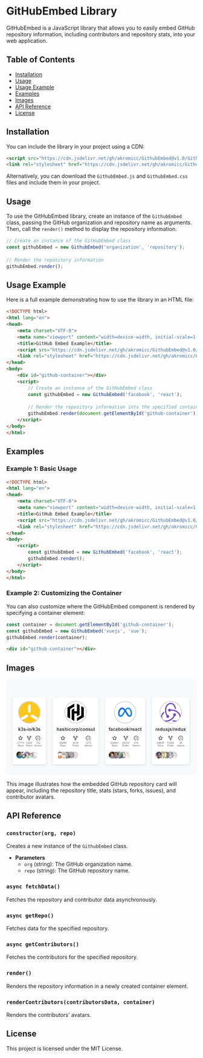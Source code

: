 # GitHubEmbed Library

GitHubEmbed is a JavaScript library that allows you to easily embed GitHub repository information, including contributors and repository stats, into your web application.

## Table of Contents

- [Installation](#installation)
- [Usage](#usage)
- [Usage Example](#usage-example)
- [Examples](#examples)
- [Images](#images)
- [API Reference](#api-reference)
- [License](#license)

## Installation

You can include the library in your project using a CDN:

```html
<script src="https://cdn.jsdelivr.net/gh/akromicc/GithubEmbed@v1.0/GithubEmbed.js"></script>
<link rel="stylesheet" href="https://cdn.jsdelivr.net/gh/akromicc/GithubEmbed@v1.0/GithubEmbed.css">
```

Alternatively, you can download the `GithubEmbed.js` and `GithubEmbed.css` files and include them in your project.

## Usage

To use the GitHubEmbed library, create an instance of the `GithubEmbed` class, passing the GitHub organization and repository name as arguments. Then, call the `render()` method to display the repository information.

```javascript
// Create an instance of the GitHubEmbed class
const githubEmbed = new GithubEmbed('organization', 'repository');

// Render the repository information
githubEmbed.render();
```

## Usage Example

Here is a full example demonstrating how to use the library in an HTML file:

```html
<!DOCTYPE html>
<html lang="en">
<head>
    <meta charset="UTF-8">
    <meta name="viewport" content="width=device-width, initial-scale=1.0">
    <title>GitHub Embed Example</title>
    <script src="https://cdn.jsdelivr.net/gh/akromicc/GithubEmbed@v1.0/GithubEmbed.js"></script>
    <link rel="stylesheet" href="https://cdn.jsdelivr.net/gh/akromicc/GithubEmbed@v1.0/GithubEmbed.css">
</head>
<body>
    <div id="github-container"></div>
    <script>
        // Create an instance of the GitHubEmbed class
        const githubEmbed = new GithubEmbed('facebook', 'react');
        
        // Render the repository information into the specified container
        githubEmbed.render(document.getElementById('github-container'));
    </script>
</body>
</html>
```

## Examples

### Example 1: Basic Usage

```html
<!DOCTYPE html>
<html lang="en">
<head>
    <meta charset="UTF-8">
    <meta name="viewport" content="width=device-width, initial-scale=1.0">
    <title>GitHub Embed Example</title>
    <script src="https://cdn.jsdelivr.net/gh/akromicc/GithubEmbed@v1.0/GithubEmbed.js"></script>
    <link rel="stylesheet" href="https://cdn.jsdelivr.net/gh/akromicc/GithubEmbed@v1.0/GithubEmbed.css">
</head>
<body>
    <script>
        const githubEmbed = new GithubEmbed('facebook', 'react');
        githubEmbed.render();
    </script>
</body>
</html>
```

### Example 2: Customizing the Container

You can also customize where the GitHubEmbed component is rendered by specifying a container element:

```javascript
const container = document.getElementById('github-container');
const githubEmbed = new GithubEmbed('vuejs', 'vue');
githubEmbed.render(container);
```

```html
<div id="github-container"></div>
```

## Images

![GitHub Repository Card Example](https://github.com/akromicc/GithubEmbed/blob/main/example.png)

This image illustrates how the embedded GitHub repository card will appear, including the repository title, stats (stars, forks, issues), and contributor avatars.

## API Reference

### `constructor(org, repo)`

Creates a new instance of the `GithubEmbed` class.

- **Parameters**
  - `org` (string): The GitHub organization name.
  - `repo` (string): The GitHub repository name.

### `async fetchData()`

Fetches the repository and contributor data asynchronously.

### `async getRepo()`

Fetches data for the specified repository.

### `async getContributors()`

Fetches the contributors for the specified repository.

### `render()`

Renders the repository information in a newly created container element.

### `renderContributors(contributorsData, container)`

Renders the contributors' avatars.

## License

This project is licensed under the MIT License.

